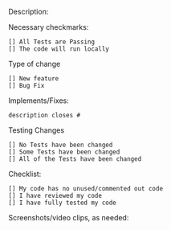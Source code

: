Description:


Necessary checkmarks:

    [] All Tests are Passing
    [] The code will run locally

Type of change

    [] New feature
    [] Bug Fix

Implements/Fixes:

    description closes #

Testing Changes

    [] No Tests have been changed
    [] Some Tests have been changed
    [] All of the Tests have been changed

Checklist:

    [] My code has no unused/commented out code
    [] I have reviewed my code
    [] I have fully tested my code
    
Screenshots/video clips, as needed:
